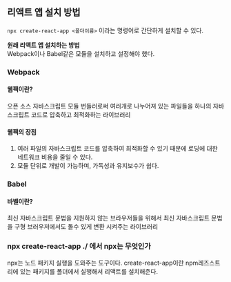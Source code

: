 ## 리액트 앱 설치 방법
`
npx create-react-app <폴더이름>
`
이라는 명령어로 간단하게 설치할 수 있다.

<b>원래 리액트 앱 설치하는 방법</b><br>
Webpack이나 Babel같은 모듈을 설치하고 설정해야 했다.

### Webpack
#### 웹팩이란?
오픈 소스 자바스크립트 모듈 번들러로써 여러개로 나누어져 있는 파일들을 하나의 자바스크립트 코드로 압축하고 최적화하는 라이브러리

#### 웹팩의 장점
1. 여러 파일의 자바스크립트 코드를 압축하여 최적화할 수 있기 때문에 로딩에 대한 네트워크 비용을 줄일 수 있다.
2. 모듈 단위로 개발이 가능하며, 가독성과 유지보수가 쉽다.

### Babel
#### 바벨이란?
최신 자바스크립트 문법을 지원하지 않는 브라우저들을 위해서 최신 자바스크립트 문법을 구형 브러우저에서도 돌수 있게 변환 시켜주는 라이브러리

### npx create-react-app ./ 에서 npx는 무엇인가
npx는 노드 패키지 실행을 도와주는 도구이다. create-react-app이란 npm레즈스트리에 있는 패키지를 폴더에서 실행해서 리액트를 설치해준다.
